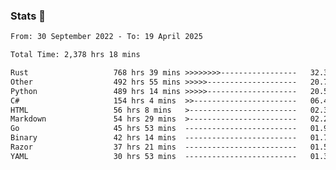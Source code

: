 ### Stats 👋
<!--START_SECTION:waka-->

```txt
From: 30 September 2022 - To: 19 April 2025

Total Time: 2,378 hrs 18 mins

Rust                   768 hrs 39 mins >>>>>>>>-----------------   32.32 %
Other                  492 hrs 55 mins >>>>>--------------------   20.73 %
Python                 489 hrs 14 mins >>>>>--------------------   20.57 %
C#                     154 hrs 4 mins  >>-----------------------   06.48 %
HTML                   56 hrs 8 mins   >------------------------   02.36 %
Markdown               54 hrs 29 mins  >------------------------   02.29 %
Go                     45 hrs 53 mins  -------------------------   01.93 %
Binary                 42 hrs 14 mins  -------------------------   01.78 %
Razor                  37 hrs 21 mins  -------------------------   01.57 %
YAML                   30 hrs 53 mins  -------------------------   01.30 %
```

<!--END_SECTION:waka-->

<!--
**buhaytza2005/buhaytza2005** is a ✨ _special_ ✨ repository because its `README.md` (this file) appears on your GitHub profile.

Here are some ideas to get you started:

- 🔭 I’m currently working on ...
- 🌱 I’m currently learning ...
- 👯 I’m looking to collaborate on ...
- 🤔 I’m looking for help with ...
- 💬 Ask me about ...
- 📫 How to reach me: ...
- 😄 Pronouns: ...
- ⚡ Fun fact: ...
-->


